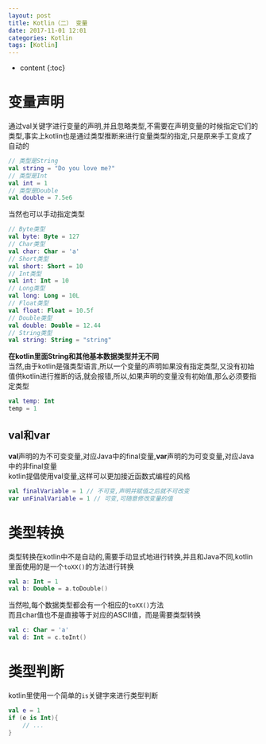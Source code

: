 ```yaml
---
layout: post
title: Kotlin（二） 变量
date: 2017-11-01 12:01
categories: Kotlin
tags: [Kotlin]
---
```


* content
{:toc}

# 变量声明
通过val关键字进行变量的声明,并且忽略类型,不需要在声明变量的时候指定它们的类型,事实上kotlin也是通过类型推断来进行变量类型的指定,只是原来手工变成了自动的
```kotlin
// 类型是String
val string = "Do you love me?"
// 类型是Int
val int = 1
// 类型是Double
val double = 7.5e6
```
当然也可以手动指定类型
```kotlin
// Byte类型
val byte: Byte = 127
// Char类型
val char: Char = 'a'
// Short类型
val short: Short = 10
// Int类型
val int: Int = 10
// Long类型
val long: Long = 10L
// Float类型
val float: Float = 10.5f
// Double类型
val double: Double = 12.44
// String类型
val string: String = "string"
```
**在kotlin里面String和其他基本数据类型并无不同**  
当然,由于kotlin是强类型语言,所以一个变量的声明如果没有指定类型,又没有初始值供kotlin进行推断的话,就会报错,所以,如果声明的变量没有初始值,那么必须要指定类型
```kotlin
val temp: Int
temp = 1
```

## val和var
**val**声明的为不可变变量,对应Java中的final变量,**var**声明的为可变变量,对应Java中的非final变量  
kotlin提倡使用val变量,这样可以更加接近函数式编程的风格
```kotlin
val finalVariable = 1 // 不可变,声明并赋值之后就不可改变
var unFinalVariable = 1 // 可变,可随意修改变量的值
```

# 类型转换
类型转换在kotlin中不是自动的,需要手动显式地进行转换,并且和Java不同,kotlin里面使用的是一个`toXX()`的方法进行转换
```kotlin
val a: Int = 1
val b: Double = a.toDouble()
```
当然啦,每个数据类型都会有一个相应的`toXX()`方法  
而且char值也不是直接等于对应的ASCII值，而是需要类型转换
```kotlin
val c: Char = 'a'
val d: Int = c.toInt()
```

# 类型判断
kotlin里使用一个简单的`is`关键字来进行类型判断
```kotlin
val e = 1
if (e is Int){
	// ...
}
```